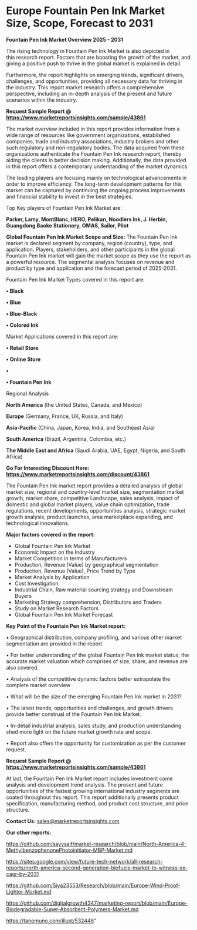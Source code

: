# Europe Fountain Pen Ink Market Size, Scope, Forecast to 2031

<Strong> Fountain Pen Ink Market Overview 2025 - 2031</strong>

The rising technology in Fountain Pen Ink Market is also depicted in this research report. Factors that are boosting the growth of the market, and giving a positive push to thrive in the global market is explained in detail.

Furthermore, the report highlights on emerging trends, significant drivers, challenges, and opportunities, providing all necessary data for thriving in the industry. This report market research offers a comprehensive perspective, including an in-depth analysis of the present and future scenarios within the industry.

<strong>Request Sample Report @ <a href=https://www.marketreportsinsights.com/sample/43861>https://www.marketreportsinsights.com/sample/43861</a></strong>

The market overview included in this report provides information from a wide range of resources like government organizations, established companies, trade and industry associations, industry brokers and other such regulatory and non-regulatory bodies. The data acquired from these organizations authenticate the Fountain Pen Ink research report, thereby aiding the clients in better decision making. Additionally, the data provided in this report offers a contemporary understanding of the market dynamics.

The leading players are focusing mainly on technological advancements in order to improve efficiency. The long-term development patterns for this market can be captured by continuing the ongoing process improvements and financial stability to invest in the best strategies.

Top Key players of Fountain Pen Ink Market are:

<strong>Parker, Lamy, MontBlanc, HERO, Pelikan, Noodlers Ink, J. Herbin, Guangdong Baoke Stationery, OMAS, Sailor, Pilot</strong>

<strong><b>Global Fountain Pen Ink Market Scope and Size:</b></strong>
The Fountain Pen Ink market is declared segment by company, region (country), type, and application. Players, stakeholders, and other participants in the global Fountain Pen Ink market will gain the market scope as they use the report as a powerful resource. The segmental analysis focuses on revenue and product by type and application and the forecast period of 2025-2031.

Fountain Pen Ink Market Types covered in this report are:

<strong>•  Black

•  Blue

•  Blue-Black

•  Colored Ink</strong>

Market Applications covered in this report are:

<strong>•  Retail Store

•  Online Store

•  

•  Fountain Pen Ink</strong> 

Regional Analysis

<strong>North America</strong> (the United States, Canada, and Mexico)

<strong>Europe</strong> (Germany, France, UK, Russia, and Italy)

<strong>Asia-Pacific</strong> (China, Japan, Korea, India, and Southeast Asia)

<strong>South America</strong> (Brazil, Argentina, Colombia, etc.)

<strong>The Middle East and Africa</strong> (Saudi Arabia, UAE, Egypt, Nigeria, and South Africa)

<strong>Go For Interesting Discount Here: <a href=https://www.marketreportsinsights.com/discount/43861>https://www.marketreportsinsights.com/discount/43861</a></strong>

The Fountain Pen Ink market report provides a detailed analysis of global market size, regional and country-level market size, segmentation market growth, market share, competitive Landscape, sales analysis, impact of domestic and global market players, value chain optimization, trade regulations, recent developments, opportunities analysis, strategic market growth analysis, product launches, area marketplace expanding, and technological innovations.

<strong><b>Major factors covered in the report:</b></strong>
<ul>
  <li>Global Fountain Pen Ink Market </li>
  <li>Economic Impact on the Industry</li>
  <li>Market Competition in terms of Manufacturers</li>
  <li>Production, Revenue (Value) by geographical segmentation</li>
  <li>Production, Revenue (Value), Price Trend by Type</li>
  <li>Market Analysis by Application</li>
  <li>Cost Investigation</li>
  <li>Industrial Chain, Raw material sourcing strategy and Downstream Buyers</li>
  <li>Marketing Strategy comprehension, Distributors and Traders</li>
  <li>Study on Market Research Factors</li>
  <li>Global Fountain Pen Ink Market Forecast</li>
</ul>

<strong><b>Key Point of the Fountain Pen Ink Market report:</b></strong>

• Geographical distribution, company profiling, and various other market segmentation are provided in the report.

• For better understanding of the global Fountain Pen Ink market status, the accurate market valuation which comprises of size, share, and revenue are also covered.

• Analysis of the competitive dynamic factors better extrapolate the complete market overview

• What will be the size of the emerging Fountain Pen Ink market in 2031?

• The latest trends, opportunities and challenges, and growth drivers provide better construal of the Fountain Pen Ink Market.

• In-detail industrial analysis, sales study, and production understanding shed more light on the future market growth rate and scope.

• Report also offers the opportunity for customization as per the customer request.

<strong>Request Sample Report @ <a href=https://www.marketreportsinsights.com/sample/43861>https://www.marketreportsinsights.com/sample/43861</a></strong>

At last, the Fountain Pen Ink Market report includes investment come analysis and development trend analysis. The present and future opportunities of the fastest growing international industry segments are coated throughout this report. This report additionally presents product specification, manufacturing method, and product cost structure, and price structure.

<strong>Contact Us:</strong>
sales@marketreportsinsights.com

<strong>Our other reports:</strong>

<a href=https://github.com/sayysaif/market-research/blob/main/North-America-4-MethylbenzophenonePhotoinitiator-MBP-Market.md>https://github.com/sayysaif/market-research/blob/main/North-America-4-MethylbenzophenonePhotoinitiator-MBP-Market.md</a>

<a href=https://sites.google.com/view/future-tech-network/all-research-reports/north-america-second-generation-biofuels-market-to-witness-xx-cagr-by-2031>https://sites.google.com/view/future-tech-network/all-research-reports/north-america-second-generation-biofuels-market-to-witness-xx-cagr-by-2031</a>

<a href=https://github.com/Siya23553/Research/blob/main/Europe-Wind-Proof-Lighter-Market.md>https://github.com/Siya23553/Research/blob/main/Europe-Wind-Proof-Lighter-Market.md</a>

<a href=https://github.com/digitalgrowth4347/marketing-report/blob/main/Europe-Biodegradable-Super-Absorbent-Polymers-Market.md>https://github.com/digitalgrowth4347/marketing-report/blob/main/Europe-Biodegradable-Super-Absorbent-Polymers-Market.md</a>

<a href=https://tanomuno.com/illust/532446>https://tanomuno.com/illust/532446</a>"
